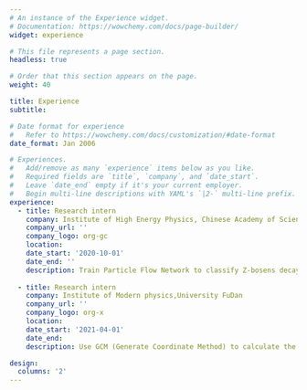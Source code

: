 ```yaml
---
# An instance of the Experience widget.
# Documentation: https://wowchemy.com/docs/page-builder/
widget: experience

# This file represents a page section.
headless: true

# Order that this section appears on the page.
weight: 40

title: Experience
subtitle:

# Date format for experience
#   Refer to https://wowchemy.com/docs/customization/#date-format
date_format: Jan 2006

# Experiences.
#   Add/remove as many `experience` items below as you like.
#   Required fields are `title`, `company`, and `date_start`.
#   Leave `date_end` empty if it's your current employer.
#   Begin multi-line descriptions with YAML's `|2-` multi-line prefix.
experience:
  - title: Research intern
    company: Institute of High Energy Physics, Chinese Academy of Sciences
    company_url: ''
    company_logo: org-gc
    location: 
    date_start: '2020-10-01'
    date_end: ''
    description: Train Particle Flow Network to classify Z-bosens decay mode.The   classification accuracy reaches 95%,and I use training result to improve the error of R value to verified that the quark have colour charge more precisely.
        
  - title: Research intern
    company: Institute of Modern physics,University FuDan
    company_url: ''
    company_logo: org-x
    location: 
    date_start: '2021-04-01'
    date_end: 
    description: Use GCM (Generate Coordinate Method) to calculate the ground  energy and wave function of multiple Harmonic oscillators with delta interaction

design:
  columns: '2'
---
```

